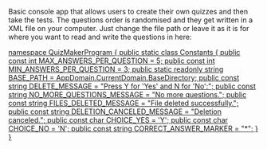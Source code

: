 Basic console app that allows users to create their own quizzes and then take the tests. The questions order is randomised and they get written in a XML file on your computer. Just change the file path or leave it as it is for where you want to read and write the questions in here:

[﻿namespace QuizMakerProgram
{
    public static class Constants
    {
        public const int MAX_ANSWERS_PER_QUESTION = 5;
        public const int MIN_ANSWERS_PER_QUESTION = 3;
        public static readonly string BASE_PATH = AppDomain.CurrentDomain.BaseDirectory;
        public const string DELETE_MESSAGE = "Press Y for 'Yes' and N for 'No':";
        public const string NO_MORE_QUESTIONS_MESSAGE = "No more questions.";
        public const string FILES_DELETED_MESSAGE = "File deleted successfully.";
        public const string DELETION_CANCELED_MESSAGE = "Deletion canceled.";
        public const char CHOICE_YES = 'Y';
        public const char CHOICE_NO = 'N';
        public const string CORRECT_ANSWER_MARKER = "*";
    }
}](https://github.com/andulica/QuizzMaker/blob/c654a4141d1a1db90005f613fcc37a4b6dd5b0e6/Constants.cs#L1-L16)
